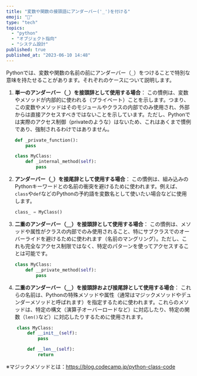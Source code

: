 ```yaml
---
title: "変数や関数の接頭語にアンダーバー('_')を付ける"
emoji: "🐍"
type: "tech"
topics:
  - "python"
  - "オブジェクト指向"
  - "システム設計"
published: true
published_at: "2023-06-10 14:48"
---
```


Pythonでは、変数や関数の名前の前にアンダーバー（`_`）をつけることで特別な意味を持たせることがあります。それぞれのケースについて説明します。

1. **単一のアンダーバー（`_`）を接頭辞として使用する場合**：
    この慣例は、変数やメソッドが内部的に使われる（プライベート）ことを示します。つまり、この変数やメソッドはそのモジュールやクラスの内部でのみ使用され、外部からは直接アクセスすべきではないことを示しています。ただし、Pythonでは実際のアクセス制御（privateのような）はないため、これはあくまで慣例であり、強制されるわけではありません。

    ```python
    def _private_function():
        pass

    class MyClass:
        def _internal_method(self):
            pass
    ```

2. **アンダーバー（`_`）を接尾辞として使用する場合**：
    この慣例は、組み込みのPythonキーワードとの名前の衝突を避けるために使われます。例えば、`class`や`def`などのPythonの予約語を変数名として使いたい場合などに使用します。

    ```python
    class_ = MyClass()
    ```

3. **二重のアンダーバー（`__`）を接頭辞として使用する場合**：
    この慣例は、メソッドや属性がクラスの内部でのみ使用されること、特にサブクラスでのオーバーライドを避けるために使われます（名前のマングリング）。ただし、これも完全なアクセス制限ではなく、特定のパターンを使ってアクセスすることは可能です。

    ```python
    class MyClass:
        def __private_method(self):
            pass
    ```

4. **二重のアンダーバー（`__`）を接頭辞および接尾辞として使用する場合**：
    これらの名前は、Pythonの特殊メソッドや属性（通常はマジックメソッドやデュンダーメソッドと呼ばれます）を指定するために使われます。これらのメソッドは、特定の構文（演算子オーバーロードなど）に対応したり、特定の関数（`len()`など）に対応したりするために使用されます。

```python
    class MyClass:
        def __init__(self):
            pass

        def __len__(self):
            return 
```
※マジックメソッドとは：https://blog.codecamp.jp/python-class-code

